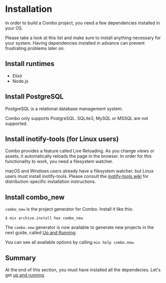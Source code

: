 # Installation

In order to build a Combo project, you need a few dependencies installed in your OS.

Please take a look at this list and make sure to install anything necessary for your system. Having dependencies installed in advance can prevent frustrating problems later on.

## Install runtimes

- Elixir
- Node.js

## Install PostgreSQL

PostgreSQL is a relational database management system.

Combo only supports PostgreSQL. SQLite3, MySQL or MSSQL are not supported.

## Install inotify-tools (for Linux users)

Combo provides a feature called Live Reloading. As you change views or assets, it automatically reloads the page in the browser. In order for this functionality to work, you need a filesystem watcher.

macOS and Windows users already have a filesystem watcher, but Linux users must install inotify-tools. Please consult the [inotify-tools wiki](https://github.com/rvoicilas/inotify-tools/wiki) for distribution-specific installation instructions.

## Install combo_new

`combo_new` is the project generator for Combo. Install it like this:

```console
$ mix archive.install hex combo_new
```

The `combo.new` generator is now available to generate new projects in the next guide, called [Up and Running](up_and_running.html).

You can see all available options by calling `mix help combo.new`.

## Summary

At the end of this section, you must have installed all the dependecies. Let's get [up and running](up_and_running.html).
